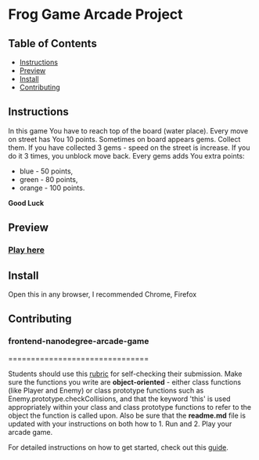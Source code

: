 # Frog Game Arcade Project

## Table of Contents

* [Instructions](#instructions)
* [Preview](#preview)
* [Install](#install)
* [Contributing](#contributing)

## Instructions

In this game You have to reach top of the board (water place). Every move on street has You 10 points. Sometimes on board appears gems. Collect them. If you have collected 3 gems - speed on the street is increase. If you do it 3 times, you unblock move back.
Every gems adds You extra points:
- blue - 50 points,
- green - 80 points,
- orange - 100 points.

**Good Luck**

## Preview

### [Play here](http://frog.pkopy.pl)

## Install

Open this in any browser, I recommended Chrome, Firefox

## Contributing

### frontend-nanodegree-arcade-game
===============================

Students should use this [rubric](https://review.udacity.com/#!/projects/2696458597/rubric) for self-checking their submission. Make sure the functions you write are **object-oriented** - either class functions (like Player and Enemy) or class prototype functions such as Enemy.prototype.checkCollisions, and that the keyword 'this' is used appropriately within your class and class prototype functions to refer to the object the function is called upon. Also be sure that the **readme.md** file is updated with your instructions on both how to 1. Run and 2. Play your arcade game.

For detailed instructions on how to get started, check out this [guide](https://docs.google.com/document/d/1v01aScPjSWCCWQLIpFqvg3-vXLH2e8_SZQKC8jNO0Dc/pub?embedded=true).

